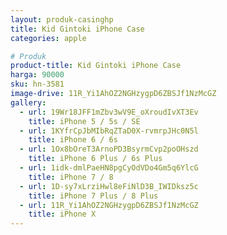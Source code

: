 ```yaml
---
layout: produk-casinghp
title: Kid Gintoki iPhone Case
categories: apple

# Produk
product-title: Kid Gintoki iPhone Case
harga: 90000
sku: hn-3581
image-drive: 11R_Yi1AhOZ2NGHzygpD6ZBSJf1NzMcGZ
gallery:
  - url: 19Wr18JFF1mZbv3wV9E_oXroudIvXT3Ev
    title: iPhone 5 / 5s / SE
  - url: 1KYfrCpJbMIbRqZTaD0X-rvmrpJHc0N5l
    title: iPhone 6 / 6s
  - url: 1Ox8bOreT3ArnoPD3BsyrmCvp2poOHszd
    title: iPhone 6 Plus / 6s Plus
  - url: 1idk-dmlPaeHN8pgCyOdVDo4Gm5q6YlcG
    title: iPhone 7 / 8
  - url: 1D-sy7xLrziHwl8eFiNlD3B_IWIDksz5c
    title: iPhone 7 Plus / 8 Plus
  - url: 11R_Yi1AhOZ2NGHzygpD6ZBSJf1NzMcGZ
    title: iPhone X
---
```

